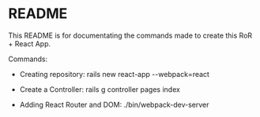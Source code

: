 # README

This README is for documentating the commands made to create this RoR + React App.

Commands:

* Creating repository: rails new react-app --webpack=react

* Create a Controller: rails g controller pages index

* Adding React Router and DOM: ./bin/webpack-dev-server 


